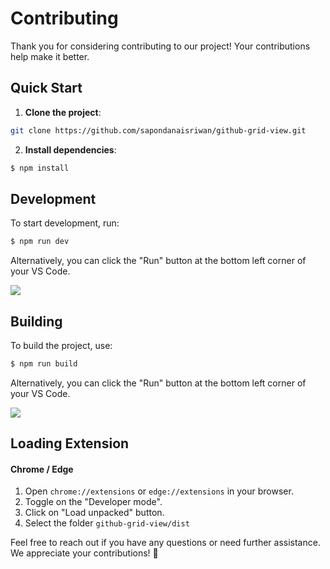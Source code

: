 # Contributing

Thank you for considering contributing to our project! Your contributions help make it better.

## Quick Start
1. **Clone the project**:
```bash
git clone https://github.com/sapondanaisriwan/github-grid-view.git
```
2. **Install dependencies**:
```bash
$ npm install
```

## Development

To start development, run:
```bash
$ npm run dev
```
Alternatively, you can click the "Run" button at the bottom left corner of your VS Code.

![](https://i.imgur.com/r6Tj70M.png)

## Building

To build the project, use:
```bash
$ npm run build
```
Alternatively, you can click the "Run" button at the bottom left corner of your VS Code.

![](https://i.imgur.com/r6Tj70M.png)

## Loading Extension

#### Chrome / Edge
1. Open `chrome://extensions` or `edge://extensions`  in your browser.
2. Toggle on the "Developer mode".
3. Click on "Load unpacked" button.
4. Select the folder `github-grid-view/dist`

Feel free to reach out if you have any questions or need further assistance. We appreciate your contributions! 🚀